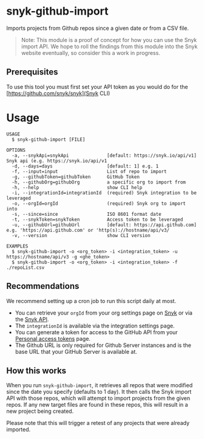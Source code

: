snyk-github-import
==================

Imports projects from Github repos since a given date or from a CSV file.

> Note: This module is a proof of concept for how you can use the Snyk import API. We hope to roll the findings from this module into the Snyk website eventually, so consider this a work in progress.

## Prerequisites

To use this tool you must first set your API token as you would do for the [https://github.com/snyk/snyk](Snyk CLI)

# Usage

```
USAGE
  $ snyk-github-import [FILE]

OPTIONS
  -a, --snykApi=snykApi              [default: https://snyk.io/api/v1] Snyk api (e.g. https://snyk.io/api/v1
  -d, --days=days                    [default: 1] e.g. 1
  -f, --input=input                  List of repo to import
  -g, --githubToken=githubToken      GitHub Token
  -h, --githubOrg=githubOrg          a specific org to import from
  -h, --help                         show CLI help
  -i, --integrationId=integrationId  (required) Snyk integration to be leveraged
  -o, --orgId=orgId                  (required) Snyk org to import into
  -s, --since=since                  ISO 8601 format date
  -t, --snykToken=snykToken          Access token to be leveraged
  -u, --githubUrl=githubUrl          [default: https://api.github.com] e.g. 'https://api.github.com' or 'http(s)://hostname/api/v3/
  -v, --version                      show CLI version

EXAMPLES
  $ snyk-github-import -o <org_token> -i <integration_token> -u https://hostname/api/v3 -g <ghe_token>
  $ snyk-github-import -o <org_token> -i <integration_token> -f ./repoList.csv
```

## Recommendations

We recommend setting up a cron job to run this script daily at most.

- You can retrieve your `orgId` from your org settings page on [Snyk](https://snyk.io) or via the [Snyk API](https://snyk.docs.apiary.io/#reference/organisations/the-snyk-organisation-for-a-request/list-all-the-organisations-a-user-belongs-to).
- The `integrationId` is available via the integration settings page.
- You can generate a token for access to the GitHub API from your [Personal access tokens](https://github.com/settings/tokens) page.
- The Github URL is only required for Github Server instances and is the base URL that your GitHub Server is available at.

## How this works

When you run `snyk-github-import`, it retrieves all repos that were modified since the date you specify (defaults to 1 day). It then calls the Snyk import API with those repos, which will attempt to import projects from the given repos. If any new target files are found in these repos, this will result in a new project being created.

Please note that this will trigger a retest of any projects that were already imported.

